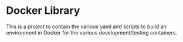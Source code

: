 # Docker Library

This is a project to contain the various yaml and scripts to build an environment in Docker for the various development/testing containers.
